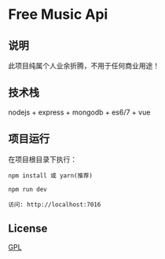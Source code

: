 # Free Music Api

## 说明
此项目纯属个人业余折腾，不用于任何商业用途！

## 技术栈
nodejs + express + mongodb + es6/7 + vue

## 项目运行
在项目根目录下执行：
```
npm install 或 yarn(推荐)

npm run dev

访问: http://localhost:7016

```

## License
[GPL](https://github.com/XiangZhifa/free-music-api/blob/master/COPYING)
